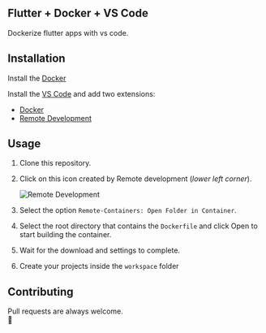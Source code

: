 ## Flutter + Docker + VS Code
Dockerize flutter apps with vs code.

## Installation

Install the [Docker](https://www.docker.com/)

Install the [VS Code](https://code.visualstudio.com/) and add two extensions:

- [Docker](https://marketplace.visualstudio.com/items?itemName=ms-azuretools.vscode-docker)
- [Remote Development](https://marketplace.visualstudio.com/items?itemName=ms-vscode-remote.vscode-remote-extensionpack)

## Usage
1. Clone this repository.

2. Click on this icon created by Remote development (*lower left corner*).

	![Remote Development](https://github.com/Navesvjv/url_images/blob/main/flutter_docker/remote_devlopment.png?raw=true)
3. Select the option ``Remote-Containers: Open Folder in Container``.
4. Select the root directory that contains the ``Dockerfile`` and click Open to start building the container.
5. Wait for the download and settings to complete.
6. Create your projects inside the ``workspace`` folder
## Contributing
Pull requests are always welcome.  
👊